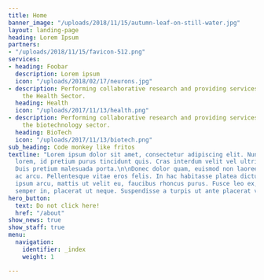 ```yaml
---
title: Home
banner_image: "/uploads/2018/11/15/autumn-leaf-on-still-water.jpg"
layout: landing-page
heading: Lorem Ipsum
partners:
- "/uploads/2018/11/15/favicon-512.png"
services:
- heading: Foobar
  description: Lorem ipsum
  icon: "/uploads/2018/02/17/neurons.jpg"
- description: Performing collaborative research and providing services to support
    the Health Sector.
  heading: Health
  icon: "/uploads/2017/11/13/health.png"
- description: Performing collaborative research and providing services to support
    the biotechnology sector.
  heading: BioTech
  icon: "/uploads/2017/11/13/biotech.png"
sub_heading: Code monkey like fritos
textline: "Lorem ipsum dolor sit amet, consectetur adipiscing elit. Nunc semper purus
  lorem, id pretium purus tincidunt quis. Cras interdum velit vel ultrices accumsan.
  Duis pretium malesuada porta.\n\nDonec dolor quam, euismod non laoreet vitae, vehicula
  ac arcu. Pellentesque vitae eros felis. In hac habitasse platea dictumst. Curabitur
  ipsum arcu, mattis ut velit eu, faucibus rhoncus purus. Fusce leo ex, lobortis et
  semper in, placerat ut neque. Suspendisse a turpis ut ante placerat vehicula.  "
hero_button:
  text: Do not click here!
  href: "/about"
show_news: true
show_staff: true
menu:
  navigation:
    identifier: _index
    weight: 1

---
```

